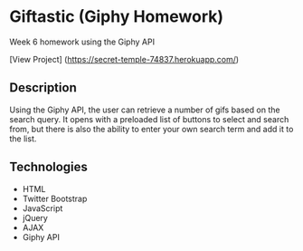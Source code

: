 # Giftastic (Giphy Homework)
Week 6 homework using the Giphy API

[View Project] (https://secret-temple-74837.herokuapp.com/)

## Description
Using the Giphy API, the user can retrieve a number of gifs based on the search query. It opens with a preloaded list of buttons to select and search from, but there is also the ability to enter your own search term and add it to the list.

## Technologies
- HTML
- Twitter Bootstrap
- JavaScript
- jQuery
- AJAX
- Giphy API
